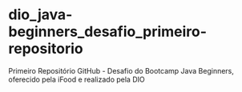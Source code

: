 # dio_java-beginners_desafio_primeiro-repositorio
Primeiro Repositório GitHub - Desafio do Bootcamp Java Beginners, oferecido pela iFood e realizado pela DIO

